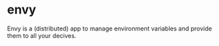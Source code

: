 # envy
Envy is a (distributed) app to manage environment variables and provide them to all your decives.
